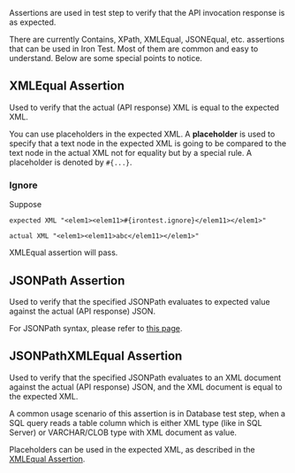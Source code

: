 Assertions are used in test step to verify that the API invocation response is as expected. 

There are currently Contains, XPath, XMLEqual, JSONEqual, etc. assertions that can be used in Iron Test. Most of them are common and easy to understand. Below are some special points to notice.

## XMLEqual Assertion
Used to verify that the actual (API response) XML is equal to the expected XML. 

You can use placeholders in the expected XML. A **placeholder** is used to specify that a text node in the expected XML is going to be compared to the text node in the actual XML not for equality but by a special rule. A placeholder is denoted by `#{...}`.
### Ignore
Suppose 

    expected XML "<elem1><elem11>#{irontest.ignore}</elem11></elem1>"

    actual XML "<elem1><elem11>abc</elem11></elem1>"

XMLEqual assertion will pass.

## JSONPath Assertion
Used to verify that the specified JSONPath evaluates to expected value against the actual (API response) JSON. 

For JSONPath syntax, please refer to [this page](https://github.com/jayway/JsonPath).

## JSONPathXMLEqual Assertion
Used to verify that the specified JSONPath evaluates to an XML document against the actual (API response) JSON, and the XML document is equal to the expected XML.

A common usage scenario of this assertion is in Database test step, when a SQL query reads a table column which is either XML type (like in SQL Server) or VARCHAR/CLOB type with XML document as value.

Placeholders can be used in the expected XML, as described in the [XMLEqual Assertion](https://github.com/zheng-wang/irontest/wiki/Assertions#xmlequal-assertion).